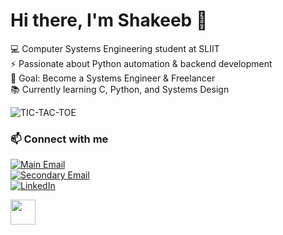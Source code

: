 # Hi there, I'm Shakeeb 👋




💻 Computer Systems Engineering student at SLIIT  
⚡ Passionate about Python automation & backend development  
🎯 Goal: Become a Systems Engineer & Freelancer  
📚 Currently learning C, Python, and Systems Design


![TIC-TAC-TOE](https://github.com/sha-keeb/Tic-Tac-Toe-Game-.git)




### 📫 Connect with me
[![Main Email](https://img.shields.io/badge/-Main%20Email-0056D2?logo=microsoft-outlook&logoColor=white)](mailto:it25102811@my.sliit.lk)  
[![Secondary Email](https://img.shields.io/badge/-Secondary%20Email-D14836?logo=gmail&logoColor=white)](mailto:shakeebaduham822@gmail.com)  
[![LinkedIn](https://img.shields.io/badge/-LinkedIn-0077B5?logo=linkedin&logoColor=white)](https://www.linkedin.com/in/shakeeb-aduham-a26641243)




<img src="https://media.giphy.com/media/hvRJCLFzcasrR4ia7z/giphy.gif" width="40px">
